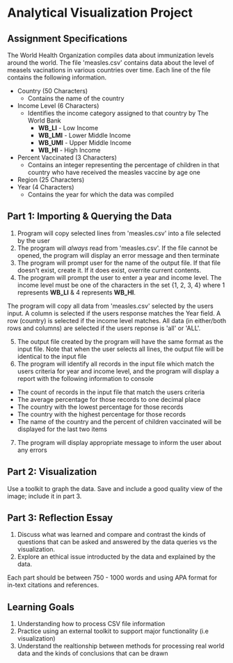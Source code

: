 # Analytical Visualization Project

## Assignment Specifications

The World Health Organization compiles data about immunization levels around the world. The file 'measles.csv' contains data about the level of measels vacinations in various countries over time.
Each line of the file contains the following information.

* Country (50 Characters)
  * Contains the name of the country
* Income Level (6 Characters)
  * Identifies the income category assigned to that country by The World Bank
    * **WB_LI** - Low Income
    * **WB_LMI** - Lower Middle Income
    * **WB_UMI** - Upper Middle Income
    * **WB_HI** - High Income
* Percent Vaccinated (3 Characters)
  * Contains an integer representing the percentage of children in that country who have received the measles vaccine by age one
* Region (25 Characters)
* Year (4 Characters)
  * Contains the year for which the data was compiled

## Part 1: Importing & Querying the Data

1. Program will copy selected lines from 'measles.csv' into a file selected by the user
2. The program will *always* read from 'measles.csv'. If the file cannot be opened, the program will display an error message and then terminate
3. The program will prompt user for the name of the output file. If that file doesn't exist, create it. If it does exist, overrite current contents.
4. The program will prompt the user to enter a year and income level. The income level must be one of the characters in the set {1, 2, 3, 4} where 1 represents **WB_LI** & 4 represents **WB_HI**.

The program will copy all data from 'measles.csv' selected by the users input. A column is selected if the users response matches the Year field. A row (country) is selected if the income level matches. All data (in either/both rows and columns) are selected if the users reponse is 'all' or 'ALL'.

5. The output file created by the program will have the same format as the input file. Note that when the user selects all lines, the output file will be identical to the input file
6. The program will identify all records in the input file which match the users criteria for year and income level, and the program will display a report with the following information to console

* The count of records in the input file that match the users criteria
* The average percentage for those records to one decimal place
* The country with the lowest percentage for those records
* The country with the highest percentage for those records
* The name of the country and the percent of children vaccinated will be displayed for the last two items

7. The program will display appropriate message to inform the user about any errors

## Part 2: Visualization

Use a toolkit to graph the data. Save and include a good quality view of the image; include it in part 3.

## Part 3: Reflection Essay

1. Discuss what was learned and compare and contrast the kinds of questions that can be asked and answered by the data queries vs the visualization.
2. Explore an ethical issue introducted by the data and explained by the data.

Each part should be between 750 - 1000 words and using APA format for in-text citations and references.



## Learning Goals

1. Understanding how to process CSV file information
2. Practice using an external toolkit to support major functionality (i.e visualization)
3. Understand the realtionship between methods for processing real world data and the kinds of conclusions that can be drawn